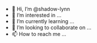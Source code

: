 - 👋 Hi, I’m @shadow-lynn
- 👀 I’m interested in ...
- 🌱 I’m currently learning ...
- 💞️ I’m looking to collaborate on ...
- 📫 How to reach me ...

<!---
shadow-lynn/shadow-lynn is a ✨ special ✨ repository because its `README.md` (this file) appears on your GitHub profile.
You can click the Preview link to take a look at your changes.
--->
